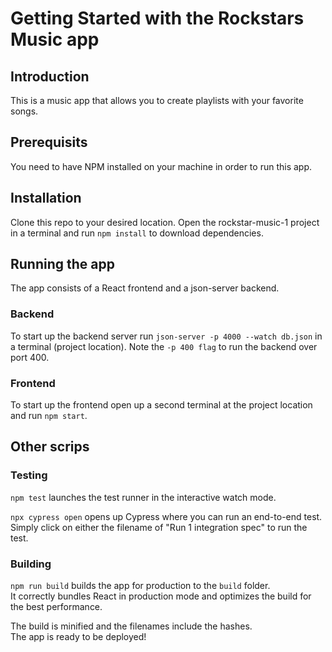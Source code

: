 # Getting Started with the Rockstars Music app

## Introduction

This is a music app that allows you to create playlists with your favorite songs.

## Prerequisits

You need to have NPM installed on your machine in order to run this app.

## Installation

Clone this repo to your desired location. Open the rockstar-music-1 project in a terminal and run `npm install` to download dependencies.

## Running the app

The app consists of a React frontend and a json-server backend.

### Backend

To start up the backend server run `json-server -p 4000 --watch db.json` in a terminal (project location). Note the `-p 400 flag` to run the backend over port 400.

### Frontend

To start up the frontend open up a second terminal at the project location and run `npm start`.

## Other scrips

### Testing

`npm test` launches the test runner in the interactive watch mode.

`npx cypress open` opens up Cypress where you can run an end-to-end test. Simply click on either the filename of "Run 1 integration spec" to run the test.

### Building

`npm run build` builds the app for production to the `build` folder.\
It correctly bundles React in production mode and optimizes the build for the best performance.

The build is minified and the filenames include the hashes.\
The app is ready to be deployed!
